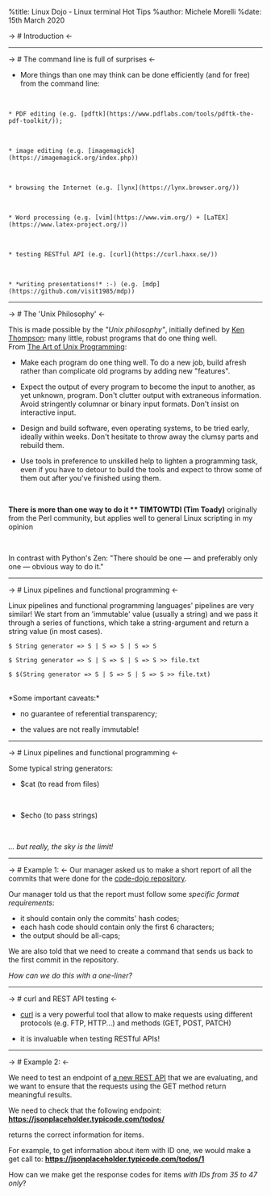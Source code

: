 %title: Linux Dojo - Linux terminal Hot Tips
%author: Michele Morelli
%date: 15th March 2020

-> # Introduction <-


---------------------------

-> # The command line is full of surprises <-

* More things than one may think can be done efficiently (and for free) from 
the command line:
<br>

    * PDF editing (e.g. [pdftk](https://www.pdflabs.com/tools/pdftk-the-pdf-toolkit/));
<br>

    * image editing (e.g. [imagemagick](https://imagemagick.org/index.php))
<br>

    * browsing the Internet (e.g. [lynx](https://lynx.browser.org/))
<br>

    * Word processing (e.g. [vim](https://www.vim.org/) + [LaTEX](https://www.latex-project.org/))
<br>

    * testing RESTful API (e.g. [curl](https://curl.haxx.se/))
<br>

    * *writing presentations!* :-) (e.g. [mdp](https://github.com/visit1985/mdp))

-----------------------------------------

-> # The 'Unix Philosophy' <-

This is made possible by the *"Unix philosophy"*, initially defined by 
[Ken Thompson](https://en.wikipedia.org/wiki/Ken_Thompson): many  little, robust programs that do one thing well.
<br>
From [The Art of Unix Programming](http://www.catb.org/~esr/writings/taoup/html/ch01s06.html):

* Make each program do one thing well. To do a new job, build afresh rather than complicate old programs by adding new "features".

* Expect the output of every program to become the input to another, as yet unknown, program. Don't clutter output with extraneous information. Avoid stringently columnar or binary input formats. Don't insist on interactive input.

* Design and build software, even operating systems, to be tried early, ideally within weeks. Don't hesitate to throw away the clumsy parts and rebuild them.

* Use tools in preference to unskilled help to lighten a programming task, even if you have to detour to build the tools and expect to throw some of them out after you've finished using them.
<br>

**There is more than one way to do it ** TIMTOWTDI (Tim Toady)**
originally from the Perl community, but applies 
well to general Linux scripting in my opinion

<br>

In contrast with Python's Zen: "There should be one — and preferably only 
one — obvious way to do it." 

---------------------------------------------

-> # Linux pipelines and functional programming <-

Linux pipelines and functional programming languages' pipelines are very similar!
We start from an 'immutable' value (usually a string) and we pass it through a 
series of functions, which take a string-argument and return a string value 
(in most cases). 
<br>

    $ String generator => S | S => S | S => S 
    
    $ String generator => S | S => S | S => S >> file.txt
    
    $ $(String generator => S | S => S | S => S >> file.txt)

<br>
*Some important caveats:*

- no guarantee of referential transparency;

- the values are not really immutable!

----------------------------------------------------------

-> # Linux pipelines and functional programming <-

Some typical string generators: 

* $cat (to read from files)
<br>

* $echo (to pass strings)
<br>

*... but really, the sky is the limit!*

-------------------------------------------------------

-> # Example 1: <-
Our manager asked us to make a short report of all the commits that were done 
for the [code-dojo repository](https://github.com/folde01/linux-dojo).

Our manager told us that the report must follow some *specific format requirements*:

- it should contain only the commits' hash codes;
- each hash code should contain only the first 6 characters;
- the output should be all-caps;

We are also told that we need to create a command that sends us back to 
the first commit in the repository.

*How can we do this with a one-liner?*

---------------------------------------------------------

-> # curl and REST API testing <-

* [curl](https://curl.haxx.se/) is a very powerful tool that allow to make 
requests using different protocols (e.g. FTP, HTTP...) and methods (GET, POST, PATCH)

* it is invaluable when testing RESTful APIs!

------------------------------------------------

-> # Example 2: <-

We need to test an endpoint of [a new REST API](https://jsonplaceholder.typicode.com/) that we are evaluating, 
and we want to ensure that the
requests using the GET method return meaningful results.

We need to check that the following endpoint:
**https://jsonplaceholder.typicode.com/todos/**

returns the correct information for items.

For example, to get information about item with ID one, we would make a get call to:
**https://jsonplaceholder.typicode.com/todos/1**

How can we make get the response codes for items *with IDs from 35 to 47 only*?

